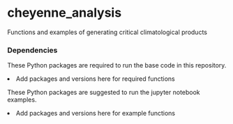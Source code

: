 # cheyenne_analysis
Functions and examples of generating critical climatological products


<h3>Dependencies</h3>
<p>These Python packages are required to run the base code in this repository.</p>
<lu>
<li>Add packages and versions here for required functions</li>
</ul>
</p>
<p>These Python packages are suggested to run the jupyter notebook examples.</p>
<lu>
<li>Add packages and versions here for example functions</li>
</ul>
</p>
